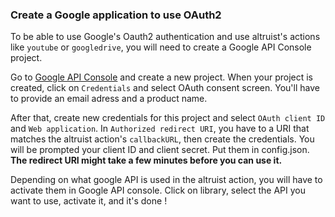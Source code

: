 ### Create a Google application to use OAuth2

To be able to use Google's Oauth2 authentication and use altruist's actions like `youtube` or `googledrive`, you will need to create a Google API Console project.

Go to [Google API Console](https://console.developers.google.com/) and create a new project.
When your project is created, click on `Credentials` and select OAuth consent screen. You'll have to provide an email adress and a product name.

After that, create new credentials for this project and select `OAuth client ID` and `Web application`.
In `Authorized redirect URI`, you have to a URI that matches the altruist action's `callbackURL`, then create the credentials.
You will be prompted your client ID and client secret. Put them in config.json.
**The redirect URI might take a few minutes before you can use it.**

Depending on what google API is used in the altruist action, you will have to activate them in Google API console.
Click on library, select the API you want to use, activate it, and it's done ! 